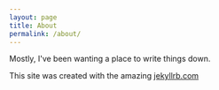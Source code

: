 ```yaml
---
layout: page
title: About
permalink: /about/
---
```


Mostly, I've been wanting a place to write things down.

This site was created with the amazing [jekyllrb.com](http://jekyllrb.com/)
